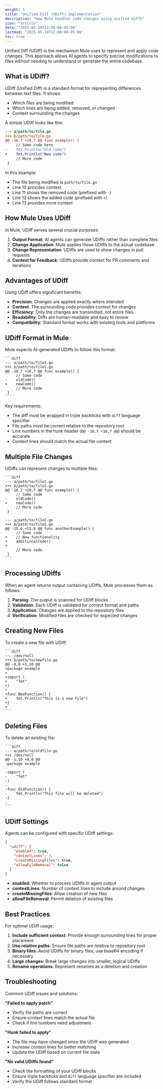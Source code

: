 ```yaml
---
weight: 5
title: "Unified Diff (UDiff) Implementation"
description: "How Mule handles code changes using unified diffs"
icon: "article"
date: "2025-05-19T12:00:00-05:00"
lastmod: "2025-05-19T12:00:00-05:00"
toc: true
---
```


Unified Diff (UDiff) is the mechanism Mule uses to represent and apply code changes. This approach allows AI agents to specify precise modifications to files without needing to understand or generate the entire codebase.

## What is UDiff?

UDiff (Unified Diff) is a standard format for representing differences between text files. It shows:

- Which files are being modified
- Which lines are being added, removed, or changed
- Context surrounding the changes

A simple UDiff looks like this:

```diff
--- a/path/to/file.go
+++ b/path/to/file.go
@@ -10,7 +10,7 @@ func example() {
     // Some code here
-    fmt.Println("Old code")
+    fmt.Println("New code")
     // More code
 }
```

In this example:
- The file being modified is `path/to/file.go`
- Line 10 provides context
- Line 11 shows the removed code (prefixed with `-`)
- Line 12 shows the added code (prefixed with `+`)
- Line 13 provides more context

## How Mule Uses UDiff

In Mule, UDiff serves several crucial purposes:

1. **Output Format**: AI agents can generate UDiffs rather than complete files
2. **Change Application**: Mule applies these UDiffs to the actual codebase
3. **Change Representation**: UDiffs are used to show changes in pull requests
4. **Context for Feedback**: UDiffs provide context for PR comments and iterations

## Advantages of UDiff

Using UDiff offers significant benefits:

- **Precision**: Changes are applied exactly where intended
- **Context**: The surrounding code provides context for changes
- **Efficiency**: Only the changes are transmitted, not entire files
- **Readability**: Diffs are human-readable and easy to review
- **Compatibility**: Standard format works with existing tools and platforms

## UDiff Format in Mule

Mule expects AI-generated UDiffs to follow this format:

````
```diff
--- a/path/to/file1.go
+++ b/path/to/file1.go
@@ -10,7 +10,7 @@ func example() {
     // Some code
-    oldCode()
+    newCode()
     // More code
 }
```
````

Key requirements:
- The diff must be wrapped in triple backticks with `diff` language specifier
- File paths must be correct relative to the repository root
- Line numbers in the hunk header (`@@ -10,7 +10,7 @@`) should be accurate
- Context lines should match the actual file content

## Multiple File Changes

UDiffs can represent changes to multiple files:

````
```diff
--- a/path/to/file1.go
+++ b/path/to/file1.go
@@ -10,7 +10,7 @@ func example() {
     // Some code
-    oldCode()
+    newCode()
     // More code
 }

--- a/path/to/file2.go
+++ b/path/to/file2.go
@@ -15,6 +15,9 @@ func anotherExample() {
     // Some code
+    // New functionality
+    additionalCode()
+    
     // More code
 }
```
````

## Processing UDiffs

When an agent returns output containing UDiffs, Mule processes them as follows:

1. **Parsing**: The output is scanned for UDiff blocks
2. **Validation**: Each UDiff is validated for correct format and paths
3. **Application**: Changes are applied to the repository files
4. **Verification**: Modified files are checked for expected changes

## Creating New Files

To create a new file with UDiff:

````
```diff
--- /dev/null
+++ b/path/to/newfile.go
@@ -0,0 +1,10 @@
+package example
+
+import (
+    "fmt"
+)
+
+func NewFunction() {
+    fmt.Println("This is a new file")
+}
+
```
````

## Deleting Files

To delete an existing file:

````
```diff
--- a/path/to/oldfile.go
+++ /dev/null
@@ -1,10 +0,0 @@
-package example
-
-import (
-    "fmt"
-)
-
-func OldFunction() {
-    fmt.Println("This file will be deleted")
-}
-
```
````

## UDiff Settings

Agents can be configured with specific UDiff settings:

```json
{
  "udiff": {
    "enabled": true,
    "contextLines": 3,
    "createMissingFiles": true,
    "allowFileRemoval": false
  }
}
```

- **enabled**: Whether to process UDiffs in agent output
- **contextLines**: Number of context lines to include around changes
- **createMissingFiles**: Allow creation of new files
- **allowFileRemoval**: Permit deletion of existing files

## Best Practices

For optimal UDiff usage:

1. **Include sufficient context**: Provide enough surrounding lines for proper placement
2. **Use relative paths**: Ensure file paths are relative to repository root
3. **Binary files**: Avoid UDiffs for binary files; use base64 encoding if necessary
4. **Large changes**: Break large changes into smaller, logical UDiffs
5. **Rename operations**: Represent renames as a deletion and creation

## Troubleshooting

Common UDiff issues and solutions:

**"Failed to apply patch"**
- Verify file paths are correct
- Ensure context lines match the actual file
- Check if line numbers need adjustment

**"Hunk failed to apply"**
- The file may have changed since the UDiff was generated
- Increase context lines for better matching
- Update the UDiff based on current file state

**"No valid UDiffs found"**
- Check the formatting of your UDiff blocks
- Ensure triple backticks and `diff` language specifier are included
- Verify the UDiff follows standard format